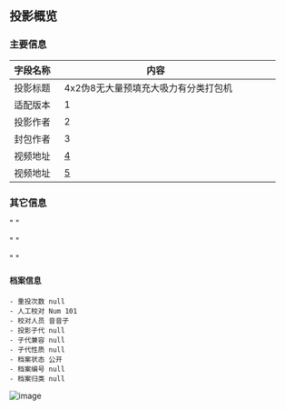 ## 投影概览
### 主要信息
| 字段名称   | 内容           |
| ---------- | -------------- |
| 投影标题   |4x2伪8无大量预填充大吸力有分类打包机                |
| 适配版本   |1                |
| 投影作者   |2                |
| 封包作者   |3                |
| 视频地址   |[4](4)                |
| 视频地址   |[5](5)                |





### 其它信息

"<!-- 投影说明隐藏 -->
"
      <!-- null -->

"<!-- 投影简介隐藏 -->
"
      <!-- null -->

"<!-- 已知的BUG隐藏 -->
"
      <!-- null -->

#### 档案信息
```
- 重投次数 null
- 人工校对 Num 101
- 校对人员 音音子
- 投影子代 null
- 子代兼容 null
- 子代性质 null
- 档案状态 公开
- 档案编号 null
- 档案归类 null
```
![image](https://github.com/user-attachments/assets/f6952a61-31ef-47ac-9dc3-4db51259dd79)
